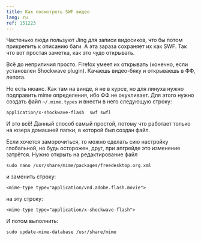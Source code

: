 ```yaml
---
title: Как посмотреть SWF видео
lang: ru
ref: 151223
---
```


Частенько люди пользуют Jing для записи видосиков, что бы потом прикрепить к описанию баги. А эта зараза сохраняет их как SWF. Так что вот простая заметка, как это чудо открывать.

Всё до неприличия просто. Firefox умеет их открывать (конечно, если установлен Shockwave plugin). Качаешь видео-бяку и открываешь в ФФ, лепота.

Но есть нюанс. Как там на винде, я не в курсе, но для линуха нужно подправить mime определения, ибо ФФ не окукливает. Для этого нужно создать файл `~/.mime.types` и внести в него следующую строку:

```text
application/x-shockwave-flash  swf swfl
```

И это всё! Данный способ самый простой, потому что работает только на юзера домашней папки, в которой был создан файл.

Если хочется заморочиться, то можно сделать сию настройку глобальной, но будь осторожен, друг, при апгрейде это изменение затрётся. Нужно открыть на редактирование файл

```console
sudo nano /usr/share/mime/packages/freedesktop.org.xml
```

и заменить строку:

```text
<mime-type type="application/vnd.adobe.flash.movie">
```

на эту строку:

```text
<mime-type type="application/x-shockwave-flash">
```

И потом выполнить:

```console
sudo update-mime-database /usr/share/mime
```
